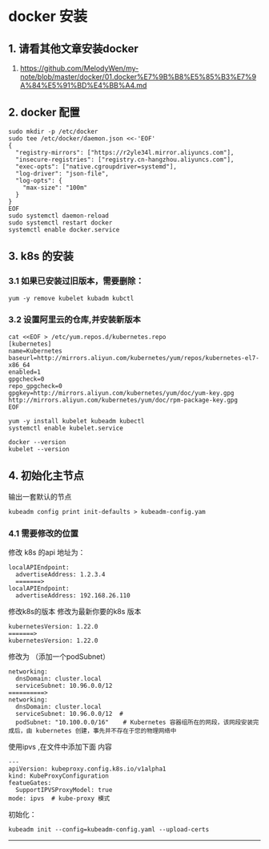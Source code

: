 # docker 安装
## 1. 请看其他文章安装docker
1. https://github.com/MelodyWen/my-note/blob/master/docker/01.docker%E7%9B%B8%E5%85%B3%E7%9A%84%E5%91%BD%E4%BB%A4.md


## 2. docker 配置
```
sudo mkdir -p /etc/docker
sudo tee /etc/docker/daemon.json <<-'EOF'
{
  "registry-mirrors": ["https://r2yle34l.mirror.aliyuncs.com"],
  "insecure-registries": ["registry.cn-hangzhou.aliyuncs.com"], 
  "exec-opts": ["native.cgroupdriver=systemd"],
  "log-driver": "json-file",
  "log-opts": {
    "max-size": "100m"
  }
}
EOF
sudo systemctl daemon-reload
sudo systemctl restart docker
systemctl enable docker.service
```

## 3. k8s 的安装 
### 3.1 如果已安装过旧版本，需要删除：
```
yum -y remove kubelet kubadm kubctl
```

### 3.2 设置阿里云的仓库,并安装新版本
```
cat <<EOF > /etc/yum.repos.d/kubernetes.repo
[kubernetes]
name=Kubernetes
baseurl=http://mirrors.aliyun.com/kubernetes/yum/repos/kubernetes-el7-x86_64
enabled=1
gpgcheck=0
repo_gpgcheck=0
gpgkey=http://mirrors.aliyun.com/kubernetes/yum/doc/yum-key.gpg http://mirrors.aliyun.com/kubernetes/yum/doc/rpm-package-key.gpg
EOF
```
```
yum -y install kubelet kubeadm kubectl
systemctl enable kubelet.service

docker --version
kubelet --version
```

## 4. 初始化主节点
输出一套默认的节点
```
kubeadm config print init-defaults > kubeadm-config.yam
```
### 4.1 需要修改的位置
修改 k8s 的api 地址为：
```
localAPIEndpoint:
  advertiseAddress: 1.2.3.4
  =======>
localAPIEndpoint:
  advertiseAddress: 192.168.26.110
```
修改k8s的版本 修改为最新你要的k8s 版本
```
kubernetesVersion: 1.22.0
=======>
kubernetesVersion: 1.22.0  
```

修改为 （添加一个podSubnet）
```
networking:
  dnsDomain: cluster.local
  serviceSubnet: 10.96.0.0/12
==========>
networking:
  dnsDomain: cluster.local
  serviceSubnet: 10.96.0.0/12  # 
  podSubnet: "10.100.0.0/16"    # Kubernetes 容器组所在的网段，该网段安装完成后，由 kubernetes 创建，事先并不存在于您的物理网络中
```
使用ipvs ,在文件中添加下面 内容 
```
---
apiVersion: kubeproxy.config.k8s.io/v1alpha1
kind: KubeProxyConfiguration
featueGates:
  SupportIPVSProxyModel: true
mode: ipvs  # kube-proxy 模式
```

初始化：
```
kubeadm init --config=kubeadm-config.yaml --upload-certs
```












---